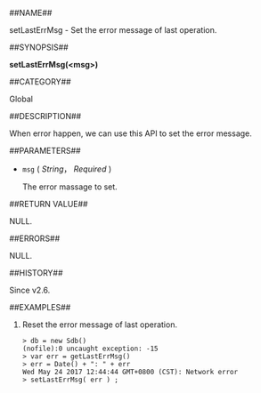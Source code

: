 
##NAME##

setLastErrMsg - Set the error message of last operation.

##SYNOPSIS##

**setLastErrMsg(\<msg\>)**

##CATEGORY##

Global

##DESCRIPTION##

When error happen, we can use this API to set the error message.

##PARAMETERS##

* `msg` ( *String*， *Required* )

	The error massage to set.

##RETURN VALUE##

NULL.

##ERRORS##

NULL.

##HISTORY##

Since v2.6.

##EXAMPLES##

1. Reset the error message of last operation.

  	```lang-javascript
  	> db = new Sdb()
  	(nofile):0 uncaught exception: -15
  	> var err = getLastErrMsg()
	> err = Date() + ": " + err
	Wed May 24 2017 12:44:44 GMT+0800 (CST): Network error
	> setLastErrMsg( err ) ;
  	```
